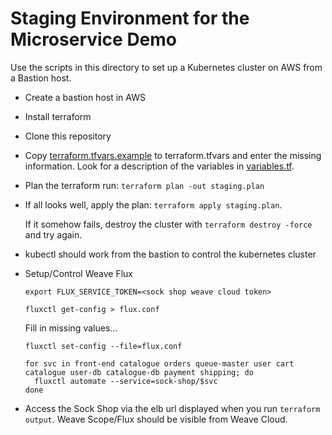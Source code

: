# Staging Environment for the Microservice Demo

Use the scripts in this directory to set up a Kubernetes cluster on AWS from a Bastion host.

* Create a bastion host in AWS

* Install terraform

* Clone this repository

* Copy [terraform.tfvars.example](./terraform.tfvars.example) to terraform.tfvars and enter the missing information. Look for a description of the variables in [variables.tf](./variables.tf).

* Plan the terraform run: `terraform plan -out staging.plan`

* If all looks well, apply the plan: `terraform apply staging.plan`.

  If it somehow fails, destroy the cluster with `terraform destroy -force` and try again.

* kubectl should work from the bastion to control the kubernetes cluster

* Setup/Control Weave Flux

  ```
  export FLUX_SERVICE_TOKEN=<sock shop weave cloud token>
  ```

  ```
  fluxctl get-config > flux.conf
  ```

  Fill in missing values...

  ```
  fluxctl set-config --file=flux.conf

  for svc in front-end catalogue orders queue-master user cart catalogue user-db catalogue-db payment shipping; do
    fluxctl automate --service=sock-shop/$svc
  done
  ```

* Access the Sock Shop via the elb url displayed when you run `terraform output`. Weave Scope/Flux should be visible from Weave Cloud.
